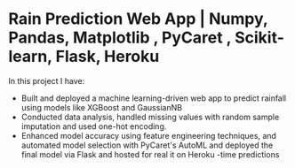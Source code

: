 # Rain Prediction Web App | Numpy, Pandas, Matplotlib , PyCaret , Scikit-learn, Flask, Heroku
  In this project I have:
- Built and deployed a machine learning-driven web app to predict rainfall using models like 
  XGBoost and GaussianNB
- Conducted data analysis, handled missing values with random sample imputation and used one-hot 
  encoding.
- Enhanced model accuracy using feature engineering techniques, and automated model selection with 
  PyCaret's AutoML and deployed the final model via Flask and hosted for real it on Heroku -time 
  predictions
  
  
